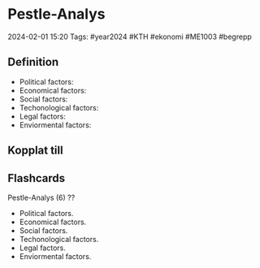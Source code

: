 # Pestle-Analys

2024-02-01 15:20
Tags: #year2024 #KTH #ekonomi #ME1003 #begrepp

## Definition

- Political factors:
- Economical factors:
- Social factors:
- Techonological factors:
- Legal factors:
- Enviormental factors:

## Kopplat till

## Flashcards

 Pestle-Analys (6)
 ??
- Political factors.
- Economical factors.
- Social factors.
- Techonological factors.
- Legal factors.
- Enviormental factors.
